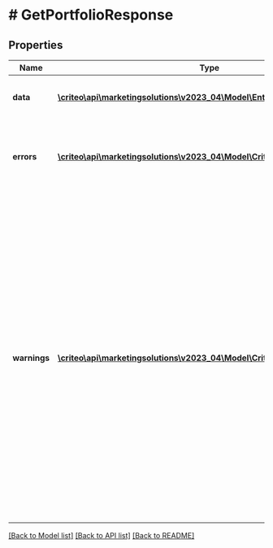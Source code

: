 # # GetPortfolioResponse

## Properties

Name | Type | Description | Notes
------------ | ------------- | ------------- | -------------
**data** | [**\criteo\api\marketingsolutions\v2023_04\Model\EntityOfPortfolioMessage[]**](EntityOfPortfolioMessage.md) | The response�s primary data | [optional]
**errors** | [**\criteo\api\marketingsolutions\v2023_04\Model\CriteoApiError[]**](CriteoApiError.md) | Error list returned by the Criteo API  For successful requests it is empty | [optional]
**warnings** | [**\criteo\api\marketingsolutions\v2023_04\Model\CriteoApiWarning[]**](CriteoApiWarning.md) | Warnings list returned by the Criteo API  In some situations the operations are successful but it may be useful to issue warnings to the API consumer.  For example the endpoint, entity or field is deprecated. Warnings are like compiler warnings, they indicate that problems may occur in the future. | [optional]

[[Back to Model list]](../../README.md#models) [[Back to API list]](../../README.md#endpoints) [[Back to README]](../../README.md)
